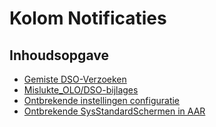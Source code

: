 # Kolom Notificaties

## Inhoudsopgave

* [Gemiste DSO-Verzoeken](/docs/probleemoplossing/portalen_en_moduleschermen/servicecentrum/kolom_notificaties/gemiste_dso-verzoeken.md)
* [Mislukte_OLO/DSO-bijlages](/docs/probleemoplossing/portalen_en_moduleschermen/servicecentrum/kolom_notificaties/mislukte_olo_dso_bijlages.md)
* [Ontbrekende instellingen configuratie](/docs/probleemoplossing/portalen_en_moduleschermen/servicecentrum/kolom_notificaties/ontbrekende_instellingen_configuratie.md)
* [Ontbrekende SysStandardSchermen in AAR](/docs/probleemoplossing/portalen_en_moduleschermen/servicecentrum/kolom_notificaties/ontbrekende_sysstandardschermen_in_aar.md)
